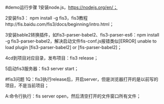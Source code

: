 #demo运行步骤
1安装node.js，https://nodejs.org/en/；

2安装fis3： npm install -g fis3，fis3教程http://fis.baidu.com/fis3/docs/beginning/intro.html；

3安装bable2转换插件，如fis3-parser-babel2、fis3-parser-es6：npm install -g fis3-parser-babel2，解决启动文件fis-conf.js报错类似[ERROR] unable to load plugin [fis3-parser-babel2] or [fis-parser-babel2]；

4cd到项目对应目录，发布项目：fis3 release；

5启动fis3服务器：fis3 server start；

#fis3问题
1Q：fis3执行release后，开启server，但是浏览器打开的是以前写的项目，不是当前项目；

A:命令行执行：fis server open，然后清空打开的文件窗口所有文件；
